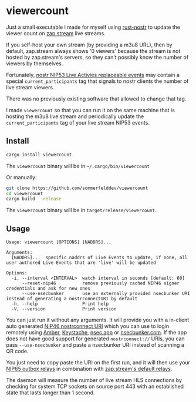 # viewercount

Just a small executable I made for myself using
[rust-nostr](https://rust-nostr.org) to update the viewer count on
[zap.stream](https://zap.stream) live streams.

If you self-host your own stream (by providing a m3u8 URL), then by default,
zap.stream always shows '0 viewers' because the stream is not hosted by
zap.stream's servers, so they can't possibly know the number of viewers by
themselves.

Fortunately, [nostr NIP53 Live Activies
replaceable events](https://github.com/nostr-protocol/nips/blob/master/53.md)
may contain a special `current_participants` tag that signals to nostr clients
the number of live stream viewers.

There was no previously existing software that allowed to change that tag.

I made `viewercount` so that you can run it on the same machine that is hosting
the m3u8 live stream and periodically update the `current_participants` tag of
your live stream NIP53 events.

## Install

```bash
cargo install viewercount
```

The `viewercount` binary will be in `~/.cargo/bin/viewercount`

Or manually:

```bash
git clone https://github.com/sommerfelddev/viewercount
cd viewercount
cargo build --release
```

The `viewercount` binary will be in `target/release/viewercount`.


## Usage

```
Usage: viewercount [OPTIONS] [NADDRS]...

Arguments:
  [NADDRS]...  specific naddrs of Live Events to update, if none, all user authored Live Events that are 'live' will be updated

Options:
  -i, --interval <INTERVAL>  watch interval in seconds [default: 60]
      --reset-nip46          remove previously cached NIP46 signer credentials and ask for new ones
      --use-nsecbunker       use an externally provided nsecbunker URI instead of generating a nostrconnectURI by default
  -h, --help                 Print help
  -V, --version              Print version
```

You can just run it without any arguments. It will provide you with a in-client
auto generated
[NIP46 nostrconnect URI](https://github.com/nostr-protocol/nips/blob/master/46.md)
which you can use to login remotely using [Amber](https://github.com/greenart7c3/Amber),
[Keystache](https://github.com/Resolvr-io/Keystache),
[nsec.app](https://nsec.app/) or [nsecbunker.com](https://nsecbunker.com/). If
the app does not have good support for generated `nostrconnect://` URIs, you can
pass `--use-nsecbunker` and paste a nsecbunker URI instead of scanning a QR
code.

You just need to copy paste the URI on the first run, and it will then use your
[NIP65 outbox relays](https://github.com/nostr-protocol/nips/blob/master/65.md)
in combination with [zap.stream's default relays](https://github.com/v0l/zap.stream/blob/f369faf9c0242f0dd7f6cfff52547f86e20127fc/src/const.ts#L27-L32).

The daemon will measure the number of live stream HLS connections by checking
for system TCP sockets on source port 443 with an established state that lasts
longer than 1 second.
